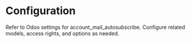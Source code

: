 # Configuration

Refer to Odoo settings for account_mail_autosubscribe. Configure related models, access rights, and options as needed.
